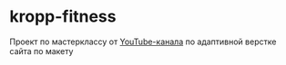 # kropp-fitness
Проект по мастерклассу от [YouTube-канала](https://www.youtube.com/@AleksanderLamkov) по адаптивной верстке сайта по макету
